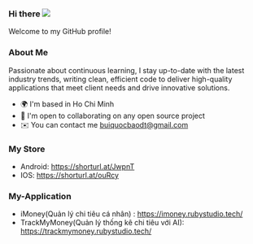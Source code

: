 ### Hi there ![](https://user-images.githubusercontent.com/18350557/176309783-0785949b-9127-417c-8b55-ab5a4333674e.gif)

Welcome to my GitHub profile!


### About Me
Passionate about continuous learning, I stay up-to-date with the latest industry trends, writing clean, efficient code to deliver high-quality applications that meet client needs and drive innovative solutions.

- 🌍 I'm based in Ho Chi Minh
- 🤝 I'm open to collaborating on any open source project
- ✉️ You can contact me [buiquocbaodt@gmail.com](mailto:buiquocbaodt@gmail.com)

### My Store
- Android: https://shorturl.at/JwpnT
- IOS: https://shorturl.at/ouRcy

### My-Application
- iMoney(Quản lý chi tiêu cá nhân) : https://imoney.rubystudio.tech/
- TrackMyMoney(Quản lý thống kê chi tiêu với AI): https://trackmymoney.rubystudio.tech/

